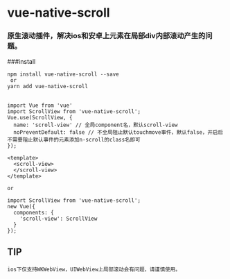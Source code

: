 # vue-native-scroll

### 原生滚动插件，解决ios和安卓上元素在局部div内部滚动产生的问题。

###install
```
npm install vue-native-scroll --save
 or
yarn add vue-native-scroll
```


##
```
import Vue from 'vue'
import ScrollView from 'vue-native-scroll';
Vue.use(ScrollView, {
  name: 'scroll-view' // 全局component名，默认scroll-view
  noPreventDefault: false // 不全局阻止默认touchmove事件，默认false，开启后不需要阻止默认事件的元素添加n-scroll的class名即可
});

<template>
  <scroll-view>
  </scroll-view>
</template>

or

import ScrollView from 'vue-native-scroll';
new Vue({
  components: {
    'scroll-view': ScrollView
  }
});
```

## TIP
```
ios下仅支持WKWebView，UIWebView上局部滚动会有问题，请谨慎使用。
```
